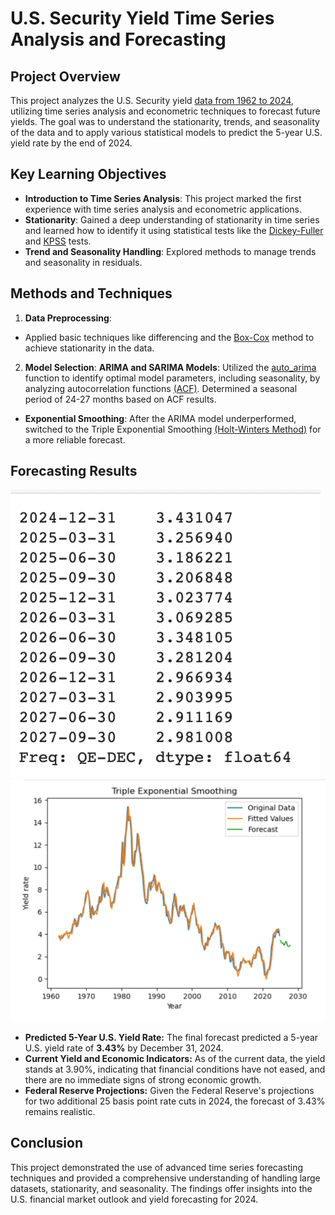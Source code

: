 # U.S. Security Yield Time Series Analysis and Forecasting



## Project Overview

This project analyzes the U.S. Security yield [data from 1962 to 2024](https://fred.stlouisfed.org/series/DGS5), utilizing time series analysis and econometric techniques to forecast future yields. The goal was to understand the stationarity, trends, and seasonality of the data and to apply various statistical models to predict the 5-year U.S. yield rate by the end of 2024.

## Key Learning Objectives
+ **Introduction to Time Series Analysis**: This project marked the first experience with time series analysis and econometric applications.
+ **Stationarity**: Gained a deep understanding of stationarity in time series and learned how to identify it using statistical tests like the [Dickey-Fuller](https://en.wikipedia.org/wiki/Dickey–Fuller_test) and [KPSS](https://en.wikipedia.org/wiki/KPSS_test) tests.
+ **Trend and Seasonality Handling**: Explored methods to manage trends and seasonality in residuals.

## Methods and Techniques
1. **Data Preprocessing**:
+ Applied basic techniques like differencing and the [Box-Cox](https://en.wikipedia.org/wiki/Power_transform) method to achieve stationarity in the data.
2. **Model Selection**:
**ARIMA and SARIMA Models**: 
Utilized the [auto_arima](https://alkaline-ml.com/pmdarima/modules/generated/pmdarima.arima.auto_arima.html) function to identify optimal model parameters, including seasonality, by analyzing autocorrelation functions [(ACF)](https://en.wikipedia.org/wiki/Autocorrelation). Determined a seasonal period of 24-27 months based on ACF results.
+ **Exponential Smoothing**: After the ARIMA model underperformed, switched to the Triple Exponential Smoothing [(Holt-Winters Method)](https://en.wikipedia.org/wiki/Exponential_smoothing) for a more reliable forecast.

## Forecasting Results
![image_alt](https://github.com/whistlesurprise/US-5Y-Yield-Forecasting/blob/57317568b7bbc448408003ce31132a88bc57d7e7/Screenshot%202024-10-22%20at%2022.59.16.png)
![image_alt](https://github.com/whistlesurprise/US-5Y-Yield-Forecasting/blob/654357e6abbf8558cb327f5348c5db58db467152/Screenshot%202024-10-22%20at%2022.32.05.png)
+ **Predicted 5-Year U.S. Yield Rate:** The final forecast predicted a 5-year U.S. yield rate of **3.43%** by December 31, 2024.
+ **Current Yield and Economic Indicators:** As of the current data, the yield stands at 3.90%, indicating that financial conditions have not eased, and there are no immediate signs of strong economic growth.
+ **Federal Reserve Projections:** Given the Federal Reserve's projections for two additional 25 basis point rate cuts in 2024, the forecast of 3.43% remains realistic.

## Conclusion
This project demonstrated the use of advanced time series forecasting techniques and provided a comprehensive understanding of handling large datasets, stationarity, and seasonality. The findings offer insights into the U.S. financial market outlook and yield forecasting for 2024.


